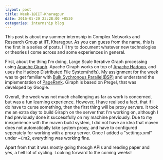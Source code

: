 ```yaml
---
layout: post
title: Week-1@IIT-Kharagpur
date: 2016-05-20 23:28:00 +0530
categories: internship blog
---
```

This post is about my summer internship in Complex Networks and Research Group at IIT, Kharagpur. As you can guess from the name, this is the first in a series of posts. I'll try to document whatever new technologies or theories I come across and some experiences in general.

First, about the thing I'm doing, Large Scale Iterative Graph processing using [Apache Giraph](http://giraph.apache.org). Apache Giraph works on top of [Apache Hadoop](http://hadoop.apache.org), and uses the Hadoop Distributed File System(hdfs). My assignment for the week was to get familiar with [Bulk Sychronous Parallel(BSP)](https://en.wikipedia.org/wiki/Bulk_synchronous_parallel) and understand the implementation of [PageRank](https://en.wikipedia.org/wiki/PageRank). Giraph is based on Pregel, that was developed by Google.

Overall, the week was not much challenging as far as work is concerned, but was a fun learning experience. However, I have realised a fact, that if I do have to curse something, then the first thing will be proxy servers. It took me an extra day to build Giraph on the server that I'm working on, although I had previously done it successfully on my machine previously. Due to my inexperience with the maven build system, I did not have an idea that maven does not automatically take system proxy, and have to configured seperately for working with a proxy server. Once I added a "settings.xml" under ~/.m2, everything was working fine. 

Apart from that it was mostly going through APIs and reading paper and yes, a hell lot of cycling. Looking forward to the coming weeks!  
